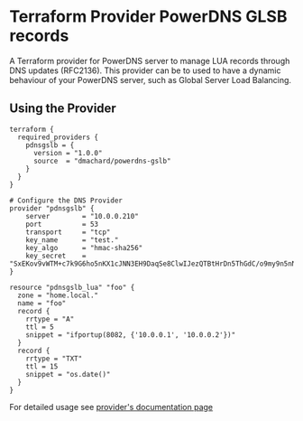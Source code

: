 # Terraform Provider PowerDNS GLSB records

A Terraform provider for PowerDNS server to manage LUA records through DNS updates (RFC2136).
This provider can be to used to have a dynamic behaviour of your PowerDNS server, such as Global Server Load Balancing.

## Using the Provider

```hcl
terraform {
  required_providers {
    pdnsgslb = {
      version = "1.0.0"
      source  = "dmachard/powerdns-gslb"
    }
  }
}

# Configure the DNS Provider
provider "pdnsgslb" {
    server        = "10.0.0.210"
    port          = 53
    transport     = "tcp"
    key_name      = "test."
    key_algo      = "hmac-sha256"
    key_secret    = "SxEKov9vWTM+c7k9G6ho5nKX1cJNN3EH9DaqSe8ClwIJezQTBtHrDn5ThGdC/o9my9n5nND5BOHzE6ybvy0+dw=="
}

resource "pdnsgslb_lua" "foo" {
  zone = "home.local."
  name = "foo"
  record {
    rrtype = "A"
    ttl = 5
    snippet = "ifportup(8082, {'10.0.0.1', '10.0.0.2'})"
  }
  record {
    rrtype = "TXT"
    ttl = 15
    snippet = "os.date()"
  }
}
```

For detailed usage see [provider's documentation page](https://registry.terraform.io/providers/dmachard/powerdns-gslb/latest/docs)
